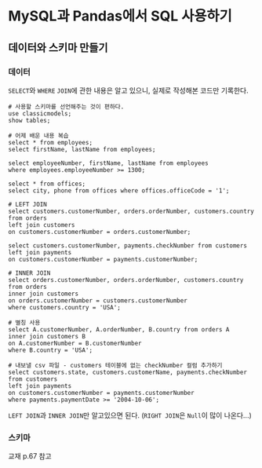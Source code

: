 # MySQL과 Pandas에서 SQL 사용하기



## 데이터와 스키마 만들기



### 데이터

`SELECT`와 `WHERE` `JOIN`에 관한 내용은 알고 있으니, 실제로 작성해본 코드만 기록한다.

```mysql
# 사용할 스키마를 선언해주는 것이 편하다.
use classicmodels;
show tables;

# 어제 배운 내용 복습
select * from employees;
select firstName, lastName from employees;

select employeeNumber, firstName, lastName from employees
where employees.employeeNumber >= 1300;

select * from offices;
select city, phone from offices where offices.officeCode = '1';

# LEFT JOIN
select customers.customerNumber, orders.orderNumber, customers.country from orders
left join customers
on customers.customerNumber = orders.customerNumber;

select customers.customerNumber, payments.checkNumber from customers
left join payments
on customers.customerNumber = payments.customerNumber;

# INNER JOIN
select orders.customerNumber, orders.orderNumber, customers.country from orders
inner join customers
on orders.customerNumber = customers.customerNumber
where customers.country = 'USA';

# 별칭 사용
select A.customerNumber, A.orderNumber, B.country from orders A
inner join customers B
on A.customerNumber = B.customerNumber
where B.country = 'USA';

# 내보낼 csv 파일 - customers 테이블에 없는 checkNumber 컬럼 추가하기
select customers.state, customers.customerName, payments.checkNumber from customers
left join payments
on customers.customerNumber = payments.customerNumber
where payments.paymentDate >= '2004-10-06';
```



`LEFT JOIN`과 `INNER JOIN`만 알고있으면 된다. (`RIGHT JOIN`은 `Null`이 많이 나온다...)



### 스키마

교재 p.67 참고

